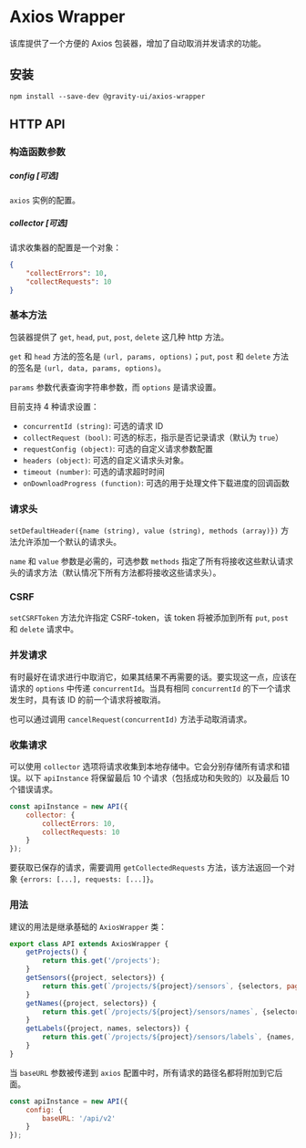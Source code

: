 # Axios Wrapper
该库提供了一个方便的 Axios 包装器，增加了自动取消并发请求的功能。

## 安装

```shell
npm install --save-dev @gravity-ui/axios-wrapper
```

## HTTP API

### 构造函数参数

##### config [可选]
`axios` 实例的配置。

##### collector [可选]
请求收集器的配置是一个对象：
```json
{
    "collectErrors": 10,
    "collectRequests": 10
}
```

### 基本方法
包装器提供了 `get`, `head`, `put`, `post`, `delete` 这几种 http 方法。

`get` 和 `head` 方法的签名是 `(url, params, options)`；`put`, `post` 和 `delete` 方法的签名是 `(url, data, params, options)`。

`params` 参数代表查询字符串参数，而 `options` 是请求设置。

目前支持 4 种请求设置：
- `concurrentId (string)`: 可选的请求 ID
- `collectRequest (bool)`: 可选的标志，指示是否记录请求（默认为 `true`）
- `requestConfig (object)`: 可选的自定义请求参数配置
- `headers (object)`: 可选的自定义请求头对象。
- `timeout (number)`: 可选的请求超时时间
- `onDownloadProgress (function)`: 可选的用于处理文件下载进度的回调函数

### 请求头
`setDefaultHeader({name (string), value (string), methods (array)})` 方法允许添加一个默认的请求头。

`name` 和 `value` 参数是必需的，可选参数 `methods` 指定了所有将接收这些默认请求头的请求方法（默认情况下所有方法都将接收这些请求头）。

### CSRF
`setCSRFToken` 方法允许指定 CSRF-token，该 token 将被添加到所有 `put`, `post` 和 `delete` 请求中。

### 并发请求
有时最好在请求进行中取消它，如果其结果不再需要的话。要实现这一点，应该在请求的 `options` 中传递 `concurrentId`。当具有相同 `concurrentId` 的下一个请求发生时，具有该 ID 的前一个请求将被取消。

也可以通过调用 `cancelRequest(concurrentId)` 方法手动取消请求。

### 收集请求
可以使用 `collector` 选项将请求收集到本地存储中。它会分别存储所有请求和错误。以下 `apiInstance` 将保留最后 10 个请求（包括成功和失败的）以及最后 10 个错误请求。
```javascript
const apiInstance = new API({
    collector: {
        collectErrors: 10,
        collectRequests: 10
    }
});
```

要获取已保存的请求，需要调用 `getCollectedRequests` 方法，该方法返回一个对象 `{errors: [...], requests: [...]}`。

### 用法
建议的用法是继承基础的 `AxiosWrapper` 类：
```javascript
export class API extends AxiosWrapper {
    getProjects() {
        return this.get('/projects');
    }
    getSensors({project, selectors}) {
        return this.get(`/projects/${project}/sensors`, {selectors, pageSize: 200});
    }
    getNames({project, selectors}) {
        return this.get(`/projects/${project}/sensors/names`, {selectors});
    }
    getLabels({project, names, selectors}) {
        return this.get(`/projects/${project}/sensors/labels`, {names, selectors});
    }
}
```

当 `baseURL` 参数被传递到 `axios` 配置中时，所有请求的路径名都将附加到它后面。
```javascript
const apiInstance = new API({
    config: {
        baseURL: '/api/v2'
    }
});
```
